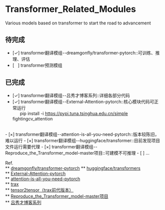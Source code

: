 # Transformer_Related_Modules

Various models based on transformer to start the road to advancement

## 待完成
- [&check;] transformer翻译模组--dreamgonfly/transformer-pytorch::可训练、推理、评估
- [&nbsp;&nbsp;&nbsp;] transformer预测模组


## 已完成 
<!-- 
    &check; 乘号 ✔ ✓
    &times; 叉号 x 

    半角空格: &ensp;或 &#8194;
    全角空格: &emsp;或 &#8195;
    不换行空格: &nbsp;或 &#160;
-->   

- [&check;] transformer翻译模组--吕秀才博客系列::详细各部分代码
- [&check;] transformer翻译模组--External-Attention-pytorch::核心模块代码可正常运行<br>
&nbsp;&nbsp;&nbsp;&nbsp;&nbsp;&nbsp;pip install -i https://pypi.tuna.tsinghua.edu.cn/simple fightingcv_attention<br>
<br>
- [&times;] transformer翻译模组--attention-is-all-you-need-pytorch::版本较陈旧，难以运行
- [&times;] transformer翻译模组--huggingface/transformer::目前发现项目文件运行需要代理
- [&times;] transformer翻译模组--Reproduce_the_Transformer_model-master项目::可建模不可推理
- [ ] ...

<br>

Ref.    
** [dreamgonfly/transformer-pytorch](https://github.com/dreamgonfly/transformer-pytorch)
** [huggingface/transformers](https://github.com/huggingface/transformers/blob/main/README_zh-hans.md) <br>
** [External-Attention-pytorch](https://github.com/xmu-xiaoma666/External-Attention-pytorch) <br>
** [attention-is-all-you-need-pytorch](https://github.com/jadore801120/attention-is-all-you-need-pytorch) <br>
** [trax](https://github.com/google/trax) <br>
** [tensor2tensor（trax前代版本）](https://github.com/tensorflow/tensor2tensor)  <br>
** [Reproduce_the_Transformer_model-master项目](https://github.com/scnu-dil/Reproduce_the_Transformer_model) <br>
** [吕秀才博客系列](https://blog.csdn.net/nocml/article/details/125711025)
